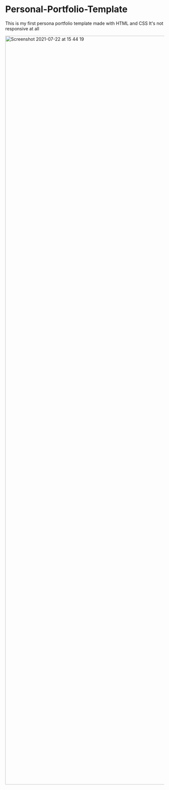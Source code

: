 # Personal-Portfolio-Template
This is my first persona portfolio template made with HTML and CSS
It's not responsive at all

<img width="2372" alt="Screenshot 2021-07-22 at 15 44 19" src="https://user-images.githubusercontent.com/70650366/126649264-efda97f1-a31d-4cb0-8dd6-926a0de2d8ef.png">
